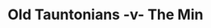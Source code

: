 ---
year: "1990"
serialNumber: "0" 
game: "Old Tauntonians"
title: "Old Tauntonians -v- The Min"
gameLocation: "Taunton School"
gameDate: "/1990"
result: ""
resultType: ""
type: "game"
---